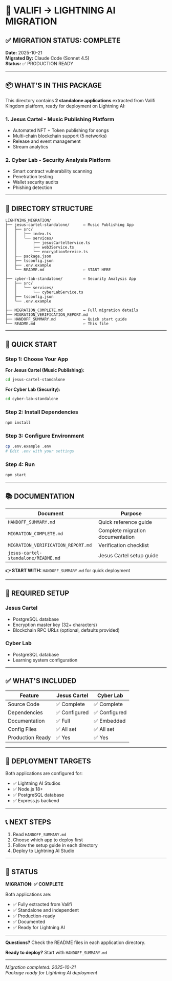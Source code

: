 # 🚀 VALIFI → LIGHTNING AI MIGRATION

## ✅ MIGRATION STATUS: COMPLETE

**Date:** 2025-10-21  
**Migrated By:** Claude Code (Sonnet 4.5)  
**Status:** ✅ PRODUCTION READY

---

## 📦 WHAT'S IN THIS PACKAGE

This directory contains **2 standalone applications** extracted from Valifi Kingdom platform, ready for deployment on Lightning AI:

### 1. **Jesus Cartel** - Music Publishing Platform
- Automated NFT + Token publishing for songs
- Multi-chain blockchain support (5 networks)
- Release and event management
- Stream analytics

### 2. **Cyber Lab** - Security Analysis Platform
- Smart contract vulnerability scanning
- Penetration testing
- Wallet security audits
- Phishing detection

---

## 📂 DIRECTORY STRUCTURE

```
LIGHTNING_MIGRATION/
├── jesus-cartel-standalone/      ← Music Publishing App
│   ├── src/
│   │   ├── index.ts
│   │   └── services/
│   │       ├── jesusCartelService.ts
│   │       ├── web3Service.ts
│   │       └── encryptionService.ts
│   ├── package.json
│   ├── tsconfig.json
│   ├── .env.example
│   └── README.md                 ← START HERE
│
├── cyber-lab-standalone/         ← Security Analysis App
│   ├── src/
│   │   └── services/
│   │       └── cyberLabService.ts
│   ├── tsconfig.json
│   └── .env.example
│
├── MIGRATION_COMPLETE.md         ← Full migration details
├── MIGRATION_VERIFICATION_REPORT.md
├── HANDOFF_SUMMARY.md            ← Quick start guide
└── README.md                     ← This file
```

---

## 🚀 QUICK START

### Step 1: Choose Your App

**For Jesus Cartel (Music Publishing):**
```bash
cd jesus-cartel-standalone
```

**For Cyber Lab (Security):**
```bash
cd cyber-lab-standalone
```

### Step 2: Install Dependencies
```bash
npm install
```

### Step 3: Configure Environment
```bash
cp .env.example .env
# Edit .env with your settings
```

### Step 4: Run
```bash
npm start
```

---

## 📚 DOCUMENTATION

| Document | Purpose |
|----------|---------|
| `HANDOFF_SUMMARY.md` | Quick reference guide |
| `MIGRATION_COMPLETE.md` | Complete migration documentation |
| `MIGRATION_VERIFICATION_REPORT.md` | Verification checklist |
| `jesus-cartel-standalone/README.md` | Jesus Cartel setup guide |

**👉 START WITH:** `HANDOFF_SUMMARY.md` for quick deployment

---

## 🔑 REQUIRED SETUP

### Jesus Cartel
- PostgreSQL database
- Encryption master key (32+ characters)
- Blockchain RPC URLs (optional, defaults provided)

### Cyber Lab
- PostgreSQL database
- Learning system configuration

---

## ✅ WHAT'S INCLUDED

| Feature | Jesus Cartel | Cyber Lab |
|---------|-------------|-----------|
| Source Code | ✅ Complete | ✅ Complete |
| Dependencies | ✅ Configured | ✅ Configured |
| Documentation | ✅ Full | ✅ Embedded |
| Config Files | ✅ All set | ✅ All set |
| Production Ready | ✅ Yes | ✅ Yes |

---

## 🎯 DEPLOYMENT TARGETS

Both applications are configured for:
- ✅ Lightning AI Studios
- ✅ Node.js 18+
- ✅ PostgreSQL database
- ✅ Express.js backend

---

## 📞 NEXT STEPS

1. Read `HANDOFF_SUMMARY.md`
2. Choose which app to deploy first
3. Follow the setup guide in each directory
4. Deploy to Lightning AI Studio

---

## 🎉 STATUS

**MIGRATION: ✅ COMPLETE**

Both applications are:
- ✅ Fully extracted from Valifi
- ✅ Standalone and independent
- ✅ Production-ready
- ✅ Documented
- ✅ Ready for Lightning AI

---

**Questions?** Check the README files in each application directory.

**Ready to deploy?** Start with `HANDOFF_SUMMARY.md`

---

*Migration completed: 2025-10-21*  
*Package ready for Lightning AI deployment*
